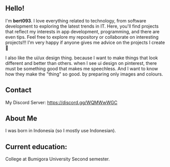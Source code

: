 ## Hello!
I'm **bert093**. 
I love everything related to technology, from software development to exploring the latest trends in IT. Here, you'll find projects that reflect my interests in app development, programming, and there are even tips. Feel free to explore my repository or collaborate on interesting projects!!! I'm very happy if anyone gives me advice on the projects I create🚀

I also like the ui/ux design thing. because 
I want to make things that look different and better than others. when I see ui design on pinterest, there must be something good that makes me speechless. And I want to know how they make the "thing" so good. by preparing only images and colours.

## Contact
My Discord Server: https://discord.gg/WQMWwWGC

## About Me
I was born in Indonesia (so I mostly use Indonesian).

## Current education:
College at Bumigora University Second semester.
<!--
**bert093/bert093** is a ✨ _special_ ✨ repository because its `README.md` (this file) appears on your GitHub profile.

Here are some ideas to get you started:

- 🔭 I’m currently working on ...
- 🌱 I’m currently learning ...
- 👯 I’m looking to collaborate on ...
- 🤔 I’m looking for help with ...
- 💬 Ask me about ...
- 📫 How to reach me: ...
- 😄 Pronouns: ...
- ⚡ Fun fact: ...
-->
